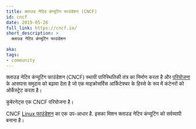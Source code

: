 ```yaml
---
title: क्लाउड नेटिव कंप्यूटिंग फाउंडेशन (CNCF)
id: cncf
date: 2019-05-26
full_link: https://cncf.io/
short_description: >
  क्लाउड नेटिव कंप्यूटिंग फाउंडेशन 

aka:
tags:
- community
---
```

 क्लाउड नेटिव कंप्यूटिंग फाउंडेशन (CNCF) स्थायी पारिस्थितिकी तंत्र का निर्माण करता है और
 [परियोजना](https://www.cncf.io/projects/) के आसपास समुदाय को बढ़ावा देता है जो 
 एक माइक्रोसर्विस आर्किटेक्चर के हिस्से के रूप में कंटेनरों को ओर्केस्ट्रेट करता है।

कुबेरनेट्स एक CNCF परियोजना है।

<!--more-->

CNCF [Linux फाउंडेशन](https://www.linuxfoundation.org/) का एक उप-आधार है.
इसका मिशन क्लाउड नेटिव कंप्यूटिंग को सर्वव्यापी बनाना है।

